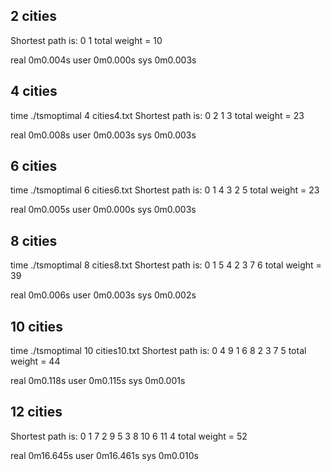 2 cities
--------
Shortest path is:
0 1
total weight = 10

real    0m0.004s
user    0m0.000s
sys     0m0.003s

4 cities
--------
time ./tsmoptimal 4 cities4.txt
Shortest path is:
0 2 1 3
total weight = 23

real    0m0.008s
user    0m0.003s
sys     0m0.003s

6 cities
--------
time ./tsmoptimal 6 cities6.txt
Shortest path is:
0 1 4 3 2 5
total weight = 23

real    0m0.005s
user    0m0.000s
sys     0m0.003s

8 cities
--------
time ./tsmoptimal 8 cities8.txt
Shortest path is:
0 1 5 4 2 3 7 6
total weight = 39

real    0m0.006s
user    0m0.003s
sys     0m0.002s

10 cities
--------
time ./tsmoptimal 10 cities10.txt
Shortest path is:
0 4 9 1 6 8 2 3 7 5
total weight = 44

real    0m0.118s
user    0m0.115s
sys     0m0.001s

12 cities
--------
Shortest path is:
0 1 7 2 9 5 3 8 10 6 11 4
total weight = 52

real    0m16.645s
user    0m16.461s
sys     0m0.010s
